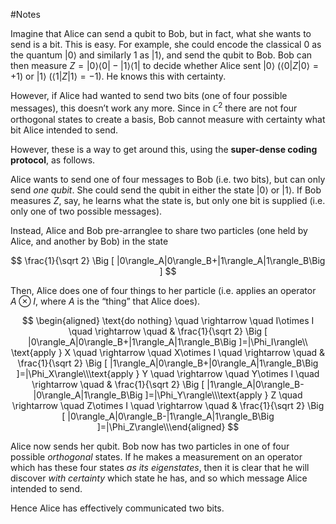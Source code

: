 #Notes 

Imagine that Alice can send a qubit to Bob, but in fact, what she wants to send is a bit. This is easy. For example, she could encode the classical 0 as the quantum $|0\rangle$ and similarly 1 as $|1\rangle$, and send the qubit to Bob. Bob can then measure $Z=|0\rangle\langle0|-|1\rangle\langle1|$ to decide whether Alice sent $|0\rangle$ ($\langle 0 |Z|0\rangle=+1)$ or $|1\rangle$ ($\langle 1|Z|1\rangle=-1$). He knows this with certainty.

However, if Alice had wanted to send two bits (one of four possible messages), this doesn’t work any more. Since in $\mathbb{C} ^2$ there are not four orthogonal states to create a basis, Bob cannot measure with certainty what bit Alice intended to send.

However, these is a way to get around this, using the **super-dense coding protocol**, as follows.

Alice wants to send one of four messages to Bob (i.e. two bits), but can only send _one qubit_. She could send the qubit in either the state $|0\rangle$ or $|1\rangle$. If Bob measures $Z$, say, he learns what the state is, but only one bit is supplied (i.e. only one of two possible messages).

Instead, Alice and Bob pre-arranglee to share two particles (one held by Alice, and another by Bob) in the state

$$ \frac{1}{\sqrt 2} \Big [ |0\rangle_A|0\rangle_B+|1\rangle_A|1\rangle_B\Big ] $$

Then, Alice does one of four things to her particle (i.e. applies an operator $A\otimes I$, where $A$ is the “thing” that Alice does).

$$ \begin{aligned} \text{do nothing} \quad \rightarrow \quad I\otimes I \quad \rightarrow \quad & \frac{1}{\sqrt 2} \Big [ |0\rangle_A|0\rangle_B+|1\rangle_A|1\rangle_B\Big ]=|\Phi_I\rangle\\ \text{apply } X \quad \rightarrow \quad X\otimes I \quad \rightarrow \quad & \frac{1}{\sqrt 2} \Big [ |1\rangle_A|0\rangle_B+|0\rangle_A|1\rangle_B\Big ]=|\Phi_X\rangle\\\text{apply } Y \quad \rightarrow \quad Y\otimes I \quad \rightarrow \quad & \frac{1}{\sqrt 2} \Big [ |1\rangle_A|0\rangle_B-|0\rangle_A|1\rangle_B\Big ]=|\Phi_Y\rangle\\\text{apply } Z \quad \rightarrow \quad Z\otimes I \quad \rightarrow \quad & \frac{1}{\sqrt 2} \Big [ |0\rangle_A|0\rangle_B-|1\rangle_A|1\rangle_B\Big ]=|\Phi_Z\rangle\\\end{aligned} $$

Alice now sends her qubit. Bob now has two particles in one of four possible _orthogonal_ states. If he makes a measurement on an operator which has these four states _as its eigenstates_, then it is clear that he will discover _with certainty_ which state he has, and so which message Alice intended to send.

Hence Alice has effectively communicated two bits.